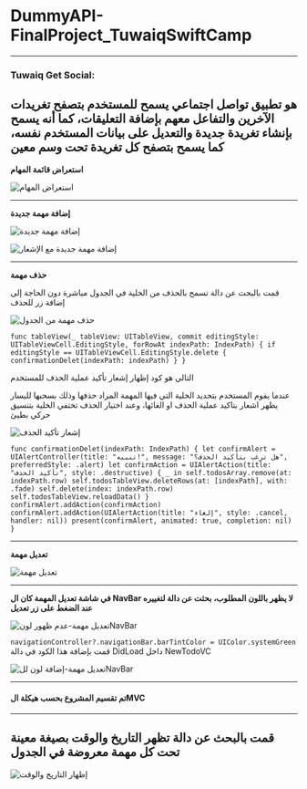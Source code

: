 # DummyAPI-FinalProject_TuwaiqSwiftCamp
---
### Tuwaiq Get Social:
هو تطبيق تواصل اجتماعي يسمح للمستخدم بتصفح تغريدات الآخرين والتفاعل معهم بإضافة التعليقات، كما أنه يسمح بإنشاء تغريدة جديدة والتعديل على بيانات المستخدم نفسه، كما يسمح بتصفح كل تغريدة تحت وسم معين
---

**استعراض قائمة المهام**

![استعراض المهام](https://user-images.githubusercontent.com/95555310/145276654-87f1143e-8818-400d-91f6-136768b31cbc.png)

---
**إضافة مهمة جديدة**

![إضافة مهمة جديدة](https://user-images.githubusercontent.com/95555310/145277001-8ab8d02e-5555-4dd5-8b5e-ad24e349d47b.png)

![إضافة مهمة جديدة مع الإشعار](https://user-images.githubusercontent.com/95555310/145277025-a469c04d-4f45-4c77-9b03-fe59bc52cb53.png)

---

**حذف مهمة**

قمت بالبحث عن دالة تسمح بالحذف من الخلية في الجدول مباشرة دون الحاجة إلى إضافة زر للحذف 

![حذف مهمة من الجدول](https://user-images.githubusercontent.com/95555310/145270318-04994fca-b23f-4d79-a596-6a3c0af6cbf9.png)

`func tableView(_ tableView: UITableView, commit editingStyle: UITableViewCell.EditingStyle, forRowAt indexPath: IndexPath) { if editingStyle == UITableViewCell.EditingStyle.delete { confirmationDelet(indexPath: indexPath) } }`

التالي هو كود إظهار إشعار تأكيد عملية الحذف للمستخدم

عندما يقوم المستخدم بتحديد الخلية التي فيها المهمة المراد حذفها وذلك بسحبها لليسار يظهر اشعار بتاكيد عملية الحذف او الغائها، وعند اختيار الحذف تختفي الخلية بتنسيق حركي بطيئ

![إشعار تأكيد الحذف](https://user-images.githubusercontent.com/95555310/145277234-e7b02218-8b9b-4c6e-b3c8-b67d83c7b50b.png)

`func confirmationDelet(indexPath: IndexPath) { let confirmAlert = UIAlertController(title: "تنبيه!", message: "هل ترغب بتأكيد الحذف؟", preferredStyle: .alert) let confirmAction = UIAlertAction(title: "تأكيد الحذف", style: .destructive) { _ in self.todosArray.remove(at: indexPath.row) self.todosTableView.deleteRows(at: [indexPath], with: .fade) self.delete(index: indexPath.row) self.todosTableView.reloadData() } confirmAlert.addAction(confirmAction) confirmAlert.addAction(UIAlertAction(title: "إلغاء", style: .cancel, handler: nil)) present(confirmAlert, animated: true, completion: nil) }`

---

**تعديل مهمة**

![تعديل مهمة](https://user-images.githubusercontent.com/95555310/145277547-09d121f1-1d13-4340-9167-70df41aa939b.png)

---
**في شاشة تعديل المهمة كان ال NavBar لا يظهر باللون المطلوب، بحثت عن دالة لتغييره عند الضغط على زر تعديل**

![تعديل مهمة-عدم ظهور لونNavBar](https://user-images.githubusercontent.com/95555310/145274578-d0d56a3c-25b1-4d44-8745-16a86a4dbdbc.png)

`navigationController?.navigationBar.barTintColor = UIColor.systemGreen`
قمت بإضافة هذا الكود في دالة DidLoad داخل NewTodoVC

![تعديل مهمة-إضافة لون للNavBar](https://user-images.githubusercontent.com/95555310/145274819-e0b3817e-5788-437c-898f-0f13507ef065.png)

---

#### تم تقسيم المشروع بحسب هيكلة الMVC

---

##  قمت بالبحث عن دالة تظهر التاريخ والوقت بصيغة معينة تحت كل مهمة معروضة في الجدول

![إظهار التاريخ والوقت](https://user-images.githubusercontent.com/95555310/145314149-dd0fc144-aa83-4606-8165-b728e2c424d1.png)

